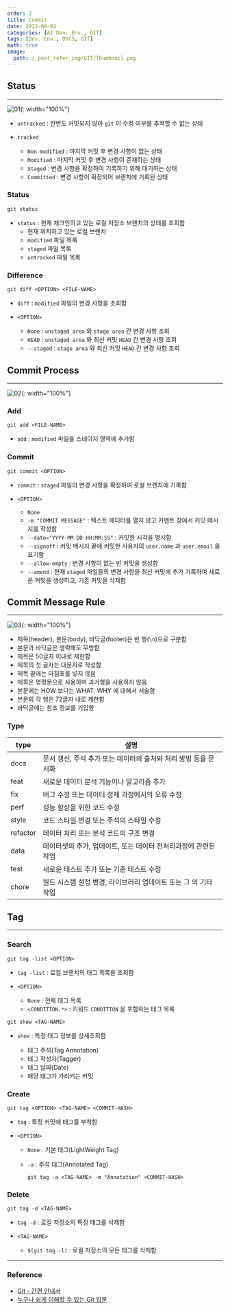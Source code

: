 ```yaml
---
order: 2
title: Commit
date: 2023-08-02
categories: [AI Dev. Env., GIT]
tags: [Dev. Env., DVCS, GIT]
math: true
image:
  path: /_post_refer_img/GIT/Thumbnail.png
---
```


## Status
-----

![01](/_post_refer_img/GIT/02-01.jpg){: width="100%"}

- `untracked` : 한번도 커밋되지 않아 `git` 이 수정 여부를 추적할 수 없는 상태

- `tracked`
    - `Non-modified` : 마지막 커밋 후 변경 사항이 없는 상태
    - `Modified` : 마지막 커밋 후 변경 사항이 존재하는 상태
    - `Staged` : 변경 사항을 확정하여 기록하기 위해 대기하는 상태
    - `Committed` : 변경 사항이 확정되어 브랜치에 기록된 상태

### Status

```
git status
```

- `status` : 현재 체크인하고 있는 로컬 저장소 브랜치의 상태를 조회함
    - 현재 위치하고 있는 로컬 브랜치
    - `modified` 파일 목록
    - `staged` 파일 목록
    - `untracked` 파일 목록

### Difference

```
git diff <OPTION> <FILE-NAME>
```

- `diff` : `modified` 파일의 변경 사항을 조회함

- `<OPTION>`
    - `None` : `unstaged area` 와 `stage area` 간 변경 사항 조회
    - `HEAD` : `unstaged area` 와 최신 커밋 `HEAD` 간 변경 사항 조회
    - `--staged` : `stage area` 와 최신 커밋 `HEAD` 간 변경 사항 조회

## Commit Process
-----

![02](/_post_refer_img/GIT/02-02.jpg){: width="100%"}

### Add

```
git add <FILE-NAME>
```

- `add` : `modified` 파일을 스테이지 영역에 추가함

### Commit

```
git commit <OPTION>
```

- `commit` : `staged` 파일의 변경 사항을 확정하여 로컬 브랜치에 기록함

- `<OPTION>`
    - `None`
    - `-m "COMMIT MESSAGE"` : 텍스트 에디터를 열지 않고 커멘트 창에서 커밋 메시지를 작성함
    - `--date="YYYY-MM-DD HH:MM:SS"` : 커밋한 시각을 명시함
    - `--signoff` : 커밋 메시지 끝에 커밋한 사용자의 `user.name` 과 `user.email` 을 표기함
    - `--allow-empty` : 변경 사항이 없는 빈 커밋을 생성함
    - `--amend` : 현재 `staged` 파일들의 변경 사항을 최신 커밋에 추가 기록하여 새로운 커밋을 생성하고, 기존 커밋을 삭제함

## Commit Message Rule
-----

![03](/_post_refer_img/GIT/02-03.jpg){: width="100%"}

- 제목(header), 본문(body), 바닥글(footer)은 빈 행(`\n`)으로 구분함
- 본문과 바닥글은 생략해도 무방함
- 제목은 50글자 이내로 제한함
- 제목의 첫 글자는 대문자로 작성함
- 제목 끝에는 마침표를 넣지 않음
- 제목은 명령문으로 사용하며 과거형을 사용하지 않음
- 본문에는 HOW 보다는 WHAT, WHY 에 대해서 서술함
- 본문의 각 행은 72글자 내로 제한함
- 바닥글에는 참조 정보를 기입함

### Type

| type | 설명 |
|---|---|
| docs | 문서 갱신, 주석 추가 또는 데이터의 출처와 처리 방법 등을 문서화 |
| feat | 새로운 데이터 분석 기능이나 알고리즘 추가 |
| fix | 버그 수정 또는 데이터 정제 과정에서의 오류 수정 |
| perf | 성능 향상을 위한 코드 수정 |
| style | 코드 스타일 변경 또는 주석의 스타일 수정 |
| refactor | 데이터 처리 또는 분석 코드의 구조 변경 |
| data | 데이터셋의 추가, 업데이트, 또는 데이터 전처리과정에 관련된 작업 |
| test | 새로운 테스트 추가 또는 기존 테스트 수정 |
| chore | 빌드 시스템 설정 변경, 라이브러리 업데이트 또는 그 외 기타 작업 |

## Tag
-----

### Search

```
git tag -list <OPTION>
```

- `tag -list` : 로컬 브랜치의 태그 목록을 조회함

- `<OPTION>`
    - `None` : 전체 태그 목록
    - `<CONDITION.*>` : 키워드 `CONDITION` 을 포함하는 태그 목록
    
```
git show <TAG-NAME>
```

- `show` : 특정 태그 정보를 상세조회함

    - 태그 주석(Tag Annotation)
    - 태그 작성자(Tagger)
    - 태그 날짜(Date)
    - 해당 태그가 가리키는 커밋

### Create

```
git tag <OPTION> <TAG-NAME> <COMMIT-HASH>
```

- `tag` : 특정 커밋에 태그를 부착함

- `<OPTION>`
    - `None` : 기본 태그(LightWeight Tag)
    - `-a` : 주석 태그(Annotated Tag)

        ```
        git tag -a <TAG-NAME> -m "Annotation" <COMMIT-HASH>
        ```

### Delete
  
```
git tag -d <TAG-NAME>
```

- `tag -d` : 로컬 저장소의 특정 태그를 삭제함

- `<TAG-NAME>`
    - `$(git tag -l)` : 로컬 저장소의 모든 태그를 삭제함

-----

### Reference

- [Git - 간편 안내서](https://rogerdudler.github.io/git-guide/index.ko.html)
- [누구나 쉽게 이해할 수 있는 Git 입문](https://backlog.com/git-tutorial/kr/)